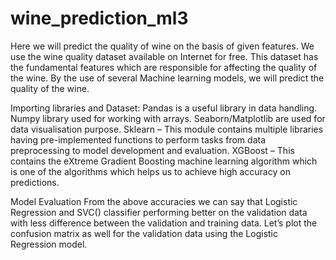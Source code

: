 # wine_prediction_ml3

Here we will predict the quality of wine on the basis of given features. We use the wine quality dataset available on Internet for free. This dataset has the fundamental features which are responsible for affecting the quality of the wine. By the use of several Machine learning models, we will predict the quality of the wine.

Importing libraries and Dataset:
Pandas is a useful library in data handling.
Numpy library used for working with arrays.
Seaborn/Matplotlib are used for data visualisation purpose.
Sklearn – This module contains multiple libraries having pre-implemented functions to perform tasks from data preprocessing to model development and evaluation.
XGBoost – This contains the eXtreme Gradient Boosting machine learning algorithm which is one of the algorithms which helps us to achieve high accuracy on predictions.


Model Evaluation
From the above accuracies we can say that Logistic Regression and SVC() classifier performing better on the validation data with less difference between the validation and training data. Let’s plot the confusion matrix as well for the validation data using the Logistic Regression model.



